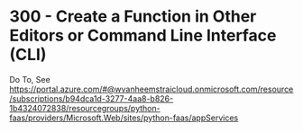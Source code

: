 # 300 - Create a Function in Other Editors or Command Line Interface (CLI)

Do To, See https://portal.azure.com/#@wvanheemstraicloud.onmicrosoft.com/resource/subscriptions/b94dca1d-3277-4aa8-b826-1b4324072838/resourcegroups/python-faas/providers/Microsoft.Web/sites/python-faas/appServices
